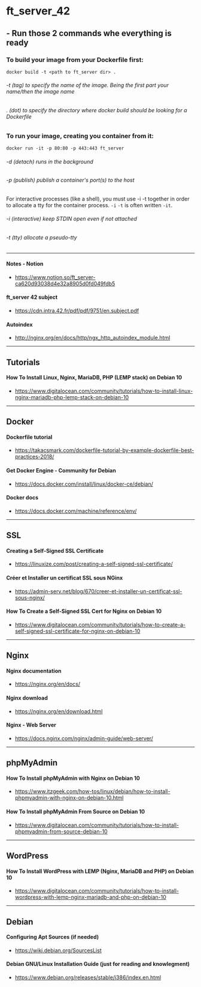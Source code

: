 # ft_server_42

## - Run those 2 commands whe everything is ready

### To build your image from your Dockerfile first:
```
docker build -t <path to ft_server dir> .
```
######      -t (tag) to specify the name of the image. Being the first part your name/then the image name
######      . (dot) to specify the directory where docker build should be looking for a Dockerfile

### To run your image, creating you container from it:
```
docker run -it -p 80:80 -p 443:443 ft_server
```
######      -d (detach) runs in the background
######      -p (publish) publish a container's port(s) to the host
For interactive processes (like a shell), you must use -i -t together in order to allocate a tty for the container process.
`-i` `-t` is often written `-it`.
######      -i (interactive) keep STDIN open even if not attached
######      -t (tty) allocate a pseudo-tty

----------------------------

#### Notes - Notion
- https://www.notion.so/ft_server-ca620d93038d4e32a8905d0fd049fdb5

#### ft_server 42 subject
- https://cdn.intra.42.fr/pdf/pdf/9751/en.subject.pdf

#### Autoindex
- http://nginx.org/en/docs/http/ngx_http_autoindex_module.html

----------------------------

## Tutorials 

#### How To Install Linux, Nginx, MariaDB, PHP (LEMP stack) on Debian 10
- https://www.digitalocean.com/community/tutorials/how-to-install-linux-nginx-mariadb-php-lemp-stack-on-debian-10

----------------------------

## Docker

#### Dockerfile tutorial
- https://takacsmark.com/dockerfile-tutorial-by-example-dockerfile-best-practices-2018/

#### Get Docker Engine - Community for Debian
- https://docs.docker.com/install/linux/docker-ce/debian/

#### Docker docs
- https://docs.docker.com/machine/reference/env/

----------------------------

## SSL

#### Creating a Self-Signed SSL Certificate
- https://linuxize.com/post/creating-a-self-signed-ssl-certificate/

#### Créer et Installer un certificat SSL sous NGinx
- https://admin-serv.net/blog/670/creer-et-installer-un-certificat-ssl-sous-nginx/

#### How To Create a Self-Signed SSL Cert for Nginx on Debian 10
- https://www.digitalocean.com/community/tutorials/how-to-create-a-self-signed-ssl-certificate-for-nginx-on-debian-10

----------------------------

## Nginx

#### Nginx documentation
- https://nginx.org/en/docs/

#### Nginx download
- https://nginx.org/en/download.html

#### Nginx - Web Server
- https://docs.nginx.com/nginx/admin-guide/web-server/

----------------------------

## phpMyAdmin

#### How To Install phpMyAdmin with Nginx on Debian 10
- https://www.itzgeek.com/how-tos/linux/debian/how-to-install-phpmyadmin-with-nginx-on-debian-10.html

#### How To Install phpMyAdmin From Source on Debian 10
- https://www.digitalocean.com/community/tutorials/how-to-install-phpmyadmin-from-source-debian-10

----------------------------

## WordPress

#### How To Install WordPress with LEMP (Nginx, MariaDB and PHP) on Debian 10
- https://www.digitalocean.com/community/tutorials/how-to-install-wordpress-with-lemp-nginx-mariadb-and-php-on-debian-10

----------------------------

## Debian

#### Configuring Apt Sources (if needed)
- https://wiki.debian.org/SourcesList

#### Debian GNU/Linux Installation Guide (just for reading and knowlegment)
- https://www.debian.org/releases/stable/i386/index.en.html
